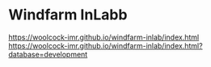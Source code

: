 # Windfarm InLabb

https://woolcock-imr.github.io/windfarm-inlab/index.html  
https://woolcock-imr.github.io/windfarm-inlab/index.html?database=development  
